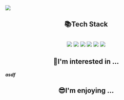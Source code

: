 <img src="https://capsule-render.vercel.app/api?type=wave&color=auto&height=300&section=header&text=Kyeorae%20Yeom&fontSize=90" />
<h2 align="center">📚Tech Stack<h2>
<p align="center"/>
<img src="https://img.shields.io/badge/-Python-red">
<img src="https://img.shields.io/badge/-Javascript-yellowgreen">
<img src="https://img.shields.io/badge/-Git-brightgreen">
<img src="https://img.shields.io/badge/-React-9cf">
<img src="https://img.shields.io/badge/-Node-pink">
<img src="https://img.shields.io/badge/-MySQL-important">
</p>

<h2 align="center">🧐I'm interested in ...</h2>
<h5 algin="center">asdf</h5>
<h2 align="center">😎I'm enjoying ...</h2>

<!--
**yeomkyeorae/yeomkyeorae** is a ✨ _special_ ✨ repository because its `README.md` (this file) appears on your GitHub profile.

Here are some ideas to get you started:

- 🔭 I’m currently working on ...
- 🌱 I’m currently learning ...
- 👯 I’m looking to collaborate on ...
- 🤔 I’m looking for help with ...
- 💬 Ask me about ...
- 📫 How to reach me: ...
- 😄 Pronouns: ...
- ⚡ Fun fact: ...
-->
